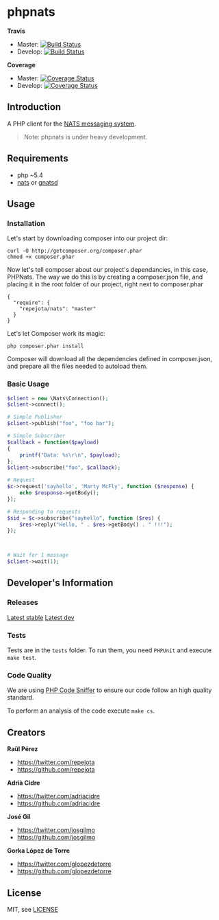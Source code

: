 phpnats
=======

**Travis**

* Master: [![Build Status](https://travis-ci.org/repejota/phpnats.png?branch=master)](https://travis-ci.org/repejota/phpnats)
* Develop: [![Build Status](https://travis-ci.org/repejota/phpnats.png?branch=develop)](https://travis-ci.org/repejota/phpnats)

**Coverage**

* Master: [![Coverage Status](https://coveralls.io/repos/repejota/phpnats/badge.svg?branch=master)](https://coveralls.io/r/repejota/phpnats?branch=master)
* Develop: [![Coverage Status](https://coveralls.io/repos/repejota/phpnats/badge.svg?branch=develop)](https://coveralls.io/r/repejota/phpnats?branch=develop)

Introduction
------------

A PHP client for the [NATS messaging system](https://nats.io).

>  Note: phpnats is under heavy development.

Requirements
------------

* php ~5.4
* [nats](https://github.com/derekcollison/nats) or [gnatsd](https://github.com/apcera/gnatsd)


Usage
-----

### Installation

Let's start by downloading composer into our project dir:
```
curl -O http://getcomposer.org/composer.phar
chmod +x composer.phar
```

Now let's tell composer about our project's dependancies, in this case, PHPNats. The way we do this is by creating a composer.json file, and placing it in the root folder of our project, right next to composer.phar

```
{
  "require": {
    "repejota/nats": "master"
  }
}
```
Let's let Composer work its magic:
```
php composer.phar install
```
Composer will download all the dependencies defined in composer.json, and prepare all the files needed to autoload them.


### Basic Usage

```php
$client = new \Nats\Connection();
$client->connect();

# Simple Publisher
$client->publish("foo", "foo bar");

# Simple Subscriber
$callback = function($payload)
{
    printf("Data: %s\r\n", $payload);
};
$client->subscribe("foo", $callback);

# Request 
$c->request('sayhello', 'Marty McFly', function ($response) {
    echo $response->getBody();
});

# Responding to requests
$sid = $c->subscribe("sayhello", function ($res) {
    $res->reply("Hello, " . $res->getBody() . " !!!");
});



# Wait for 1 message
$client->wait(1);
```


Developer's Information
-----------------------

### Releases

[Latest stable](https://github.com/repejota/phpnats/tree/master)
[Latest dev](https://github.com/repejota/phpnats/tree/develop)

### Tests

Tests are in the `tests` folder.
To run them, you need `PHPUnit` and execute `make test`.


### Code Quality

We are using [PHP Code Sniffer](http://pear.php.net/package/PHP_CodeSniffer/docs)
to ensure our code follow an high quality standard.

To perform an analysis of the code execute `make cs`.


Creators
--------

**Raül Pérez**

- <https://twitter.com/repejota>
- <https://github.com/repejota>

**Adrià Cidre**

- <https://twitter.com/adriacidre>
- <https://github.com/adriacidre>

**José Gil**

- <https://twitter.com/josgilmo>
- <https://github.com/josgilmo>

**Gorka López de Torre**

- <https://twitter.com/glopezdetorre>
- <https://github.com/glopezdetorre>



License
-------

MIT, see [LICENSE](LICENSE)
